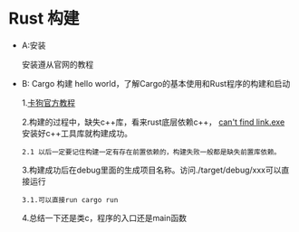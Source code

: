 # Rust 构建

- A:安装

   安装遵从官网的教程

- B: Cargo 构建 hello world，了解Cargo的基本使用和Rust程序的构建和启动

  1.[卡狗官方教程](https://doc.rust-lang.org/cargo/getting-started/first-steps.html)
  
  2.构建的过程中，缺失c++库，看来rust底层依赖c++，
  [can't find link.exe](https://stackoverflow.com/questions/55603111/unable-to-compile-rust-hello-world-on-windows-linker-link-exe-not-found) 安装好c++工具库就构建成功。
      
      2.1 以后一定要记住构建一定有存在前置依赖的，构建失败一般都是缺失前置库依赖。

   3.构建成功后在debug里面的生成项目名称。访问./target/debug/xxx可以直接运行
   
      3.1.可以直接run cargo run

   4.总结一下还是类c，程序的入口还是main函数